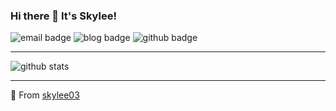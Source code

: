 ### Hi there 👋 It's Skylee!

<!--
**skylee03/skylee03** is a ✨ _special_ ✨ repository because its `README.md` (this file) appears on your GitHub profile.

Here are some ideas to get you started:

- 🔭 I’m currently working on ...
- 🌱 I’m currently learning ...
- 👯 I’m looking to collaborate on ...
- 🤔 I’m looking for help with ...
- 💬 Ask me about ...
- 📫 How to reach me: ...
- 😄 Pronouns: ...
- ⚡ Fun fact: ...
-->

![email badge](https://img.shields.io/badge/Email-i@skylee.xyz-orange?style=flat-square&logo=mail.ru&logoColor=white&link=mailto:i@skylee.xyz)
![blog badge](https://img.shields.io/badge/Cnblogs-skylee03-green?style=flat-square&logo=blogger&logoColor=white&link=https://www.cnblogs.com/skylee03/)
![github badge](https://img.shields.io/badge/GitHub-skylee03-blue?style=flat-square&logo=github&logoColor=white&link=https://github.com/skylee03)

---

![github stats](https://github-readme-stats.vercel.app/api?username=skylee03&show_icons=true)

---

🌟 From [skylee03](https://github.com/skylee03)
